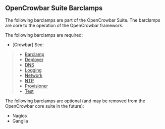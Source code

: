 ## OpenCrowbar Suite Barclamps

The following barclamps are part of the OpenCrowbar Suite.  The barclamps are core to the operation of the OpenCrowbar framework.

The following barclamps are required:

* [Crowbar] See:

> * [Barclamp](./crowbar/barclamp.md)
> * [Deployer](./crowbar/deployer.md)
> * [DNS](./crowbar/dns.md)
> * [Logging](./crowbar/logging.md)
> * [Network](./crowbar/network.md)
> * [NTP](./crowbar/ntp.md)
> * [Provisioner](./crowbar/provisioner.md)
> * [Test](./crowbar/test.md)

The following barclamps are optional (and may be removed from the OpenCrowbar core suite in the future):   

* Nagios
* Ganglia

